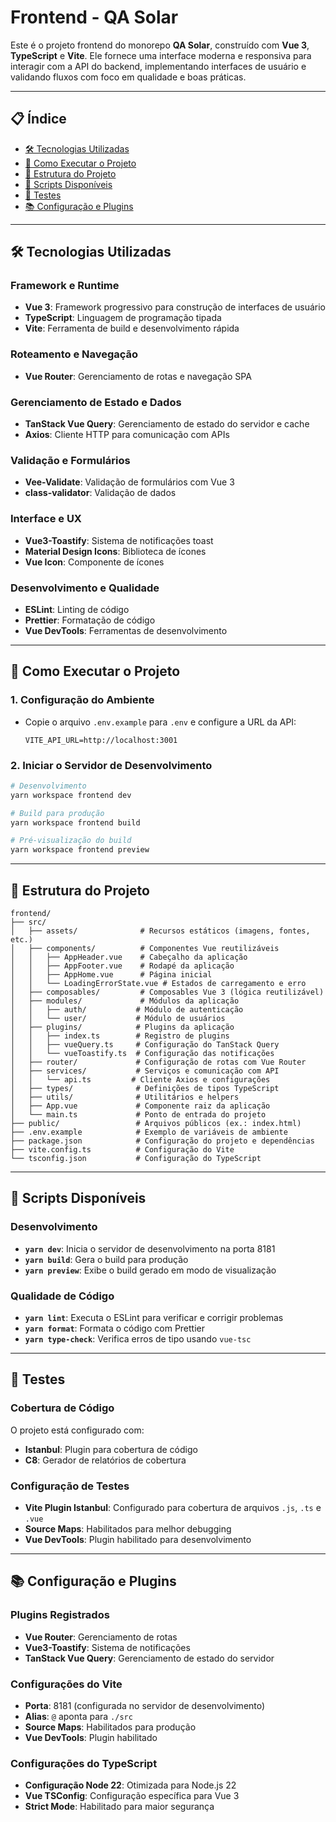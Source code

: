 # Frontend - QA Solar

Este é o projeto frontend do monorepo **QA Solar**, construído com **Vue 3**, **TypeScript** e **Vite**. Ele fornece uma interface moderna e responsiva para interagir com a API do backend, implementando interfaces de usuário e validando fluxos com foco em qualidade e boas práticas.

---

## 📋 Índice

- [🛠 Tecnologias Utilizadas](#-tecnologias-utilizadas)
- [🚀 Como Executar o Projeto](#-como-executar-o-projeto)
- [📂 Estrutura do Projeto](#-estrutura-do-projeto)
- [🔧 Scripts Disponíveis](#-scripts-disponíveis)
- [🧪 Testes](#-testes)
- [📚 Configuração e Plugins](#-configuração-e-plugins)

---

## 🛠 Tecnologias Utilizadas

### **Framework e Runtime**
- **Vue 3**: Framework progressivo para construção de interfaces de usuário
- **TypeScript**: Linguagem de programação tipada
- **Vite**: Ferramenta de build e desenvolvimento rápida

### **Roteamento e Navegação**
- **Vue Router**: Gerenciamento de rotas e navegação SPA

### **Gerenciamento de Estado e Dados**
- **TanStack Vue Query**: Gerenciamento de estado do servidor e cache
- **Axios**: Cliente HTTP para comunicação com APIs

### **Validação e Formulários**
- **Vee-Validate**: Validação de formulários com Vue 3
- **class-validator**: Validação de dados

### **Interface e UX**
- **Vue3-Toastify**: Sistema de notificações toast
- **Material Design Icons**: Biblioteca de ícones
- **Vue Icon**: Componente de ícones

### **Desenvolvimento e Qualidade**
- **ESLint**: Linting de código
- **Prettier**: Formatação de código
- **Vue DevTools**: Ferramentas de desenvolvimento

---

## 🚀 Como Executar o Projeto

### **1. Configuração do Ambiente**
- Copie o arquivo `.env.example` para `.env` e configure a URL da API:
  ```plaintext
  VITE_API_URL=http://localhost:3001
  ```

### **2. Iniciar o Servidor de Desenvolvimento**
```bash
# Desenvolvimento
yarn workspace frontend dev

# Build para produção
yarn workspace frontend build

# Pré-visualização do build
yarn workspace frontend preview
```

---

## 📂 Estrutura do Projeto

```plaintext
frontend/
├── src/
│   ├── assets/              # Recursos estáticos (imagens, fontes, etc.)
│   ├── components/          # Componentes Vue reutilizáveis
│   │   ├── AppHeader.vue    # Cabeçalho da aplicação
│   │   ├── AppFooter.vue    # Rodapé da aplicação
│   │   ├── AppHome.vue      # Página inicial
│   │   └── LoadingErrorState.vue # Estados de carregamento e erro
│   ├── composables/         # Composables Vue 3 (lógica reutilizável)
│   ├── modules/             # Módulos da aplicação
│   │   ├── auth/           # Módulo de autenticação
│   │   └── user/           # Módulo de usuários
│   ├── plugins/            # Plugins da aplicação
│   │   ├── index.ts        # Registro de plugins
│   │   ├── vueQuery.ts     # Configuração do TanStack Query
│   │   └── vueToastify.ts  # Configuração das notificações
│   ├── router/             # Configuração de rotas com Vue Router
│   ├── services/           # Serviços e comunicação com API
│   │   └── api.ts         # Cliente Axios e configurações
│   ├── types/              # Definições de tipos TypeScript
│   ├── utils/              # Utilitários e helpers
│   ├── App.vue             # Componente raiz da aplicação
│   └── main.ts             # Ponto de entrada do projeto
├── public/                 # Arquivos públicos (ex.: index.html)
├── .env.example            # Exemplo de variáveis de ambiente
├── package.json            # Configuração do projeto e dependências
├── vite.config.ts          # Configuração do Vite
└── tsconfig.json           # Configuração do TypeScript
```

---

## 🔧 Scripts Disponíveis

### **Desenvolvimento**
- **`yarn dev`**: Inicia o servidor de desenvolvimento na porta 8181
- **`yarn build`**: Gera o build para produção
- **`yarn preview`**: Exibe o build gerado em modo de visualização

### **Qualidade de Código**
- **`yarn lint`**: Executa o ESLint para verificar e corrigir problemas
- **`yarn format`**: Formata o código com Prettier
- **`yarn type-check`**: Verifica erros de tipo usando `vue-tsc`

---

## 🧪 Testes

### **Cobertura de Código**
O projeto está configurado com:
- **Istanbul**: Plugin para cobertura de código
- **C8**: Gerador de relatórios de cobertura

### **Configuração de Testes**
- **Vite Plugin Istanbul**: Configurado para cobertura de arquivos `.js`, `.ts` e `.vue`
- **Source Maps**: Habilitados para melhor debugging
- **Vue DevTools**: Plugin habilitado para desenvolvimento

---

## 📚 Configuração e Plugins

### **Plugins Registrados**
- **Vue Router**: Gerenciamento de rotas
- **Vue3-Toastify**: Sistema de notificações
- **TanStack Vue Query**: Gerenciamento de estado do servidor

### **Configurações do Vite**
- **Porta**: 8181 (configurada no servidor de desenvolvimento)
- **Alias**: `@` aponta para `./src`
- **Source Maps**: Habilitados para produção
- **Vue DevTools**: Plugin habilitado

### **Configurações do TypeScript**
- **Configuração Node 22**: Otimizada para Node.js 22
- **Vue TSConfig**: Configuração específica para Vue 3
- **Strict Mode**: Habilitado para maior segurança
